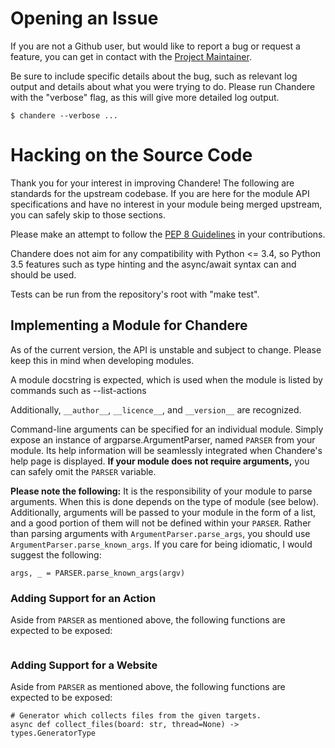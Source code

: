 # Opening an Issue

If you are not a Github user, but would like to report a bug or request a
feature, you can get in contact with the [Project Maintainer][1].

Be sure to include specific details about the bug, such as relevant log output
and details about what you were trying to do. Please run Chandere with the
"verbose" flag, as this will give more detailed log output.

```
$ chandere --verbose ...
```


# Hacking on the Source Code

Thank you for your interest in improving Chandere! The following are standards
for the upstream codebase. If you are here for the module API specifications and
have no interest in your module being merged upstream, you can safely skip to
those sections.

Please make an attempt to follow the [PEP 8 Guidelines][2] in your
contributions.

Chandere does not aim for any compatibility with Python <= 3.4, so Python 3.5
features such as type hinting and the async/await syntax can and should be used.

Tests can be run from the repository's root with "make test".

## Implementing a Module for Chandere

As of the current version, the API is unstable and subject to change. Please
keep this in mind when developing modules.

A module docstring is expected, which is used when the module is listed by
commands such as --list-actions

Additionally, `__author__`, `__licence__`, and `__version__` are recognized.

Command-line arguments can be specified for an individual module. Simply expose
an instance of argparse.ArgumentParser, named `PARSER` from your module. Its
help information will be seamlessly integrated when Chandere's help page is
displayed. **If your module does not require arguments,** you can safely omit
the `PARSER` variable.

**Please note the following:** It is the responsibility of your module to parse
arguments. When this is done depends on the type of module (see below).
Additionally, arguments will be passed to your module in the form of a list, and
a good portion of them will not be defined within your `PARSER`. Rather than
parsing arguments with `ArgumentParser.parse_args`, you should use
`ArgumentParser.parse_known_args`. If you care for being idiomatic, I would
suggest the following:

```
args, _ = PARSER.parse_known_args(argv)
```

### Adding Support for an Action

Aside from `PARSER` as mentioned above, the following functions are expected to
be exposed:

```

```

### Adding Support for a Website

Aside from `PARSER` as mentioned above, the following functions are expected to
be exposed:

```
# Generator which collects files from the given targets.
async def collect_files(board: str, thread=None) -> types.GeneratorType
```


[1]: http://jakob.space/
[2]: https://www.python.org/dev/peps/pep-0008/
